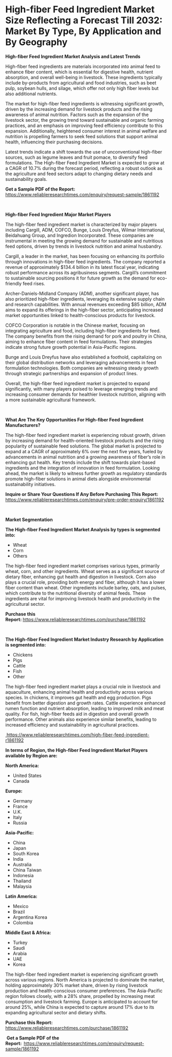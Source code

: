 <p><h1>High-fiber Feed Ingredient Market Size Reflecting a Forecast Till 2032: Market By Type, By Application and By Geography</h1></p><p><strong>High-fiber Feed Ingredient Market Analysis and Latest Trends</strong></p>
<p><p>High-fiber feed ingredients are materials incorporated into animal feed to enhance fiber content, which is essential for digestive health, nutrient absorption, and overall well-being in livestock. These ingredients typically include by-products from agricultural and food industries, such as beet pulp, soybean hulls, and silage, which offer not only high fiber levels but also additional nutrients.</p><p>The market for high-fiber feed ingredients is witnessing significant growth, driven by the increasing demand for livestock products and the rising awareness of animal nutrition. Factors such as the expansion of the livestock sector, the growing trend toward sustainable and organic farming practices, and an emphasis on improving feed efficiency contribute to this expansion. Additionally, heightened consumer interest in animal welfare and nutrition is propelling farmers to seek feed solutions that support animal health, influencing their purchasing decisions.</p><p>Latest trends indicate a shift towards the use of unconventional high-fiber sources, such as legume leaves and fruit pomace, to diversify feed formulations. The High-fiber Feed Ingredient Market is expected to grow at a CAGR of 10.7% during the forecast period, reflecting a robust outlook as the agriculture and feed sectors adapt to changing dietary needs and sustainability goals.</p></p>
<p><strong>Get a Sample PDF of the Report:&nbsp;</strong> <a href="https://www.reliableresearchtimes.com/enquiry/request-sample/1861192?utm_campaign=2201&utm_medium=2&utm_source=Github&utm_content=ia&utm_term=15042025&utm_id=high-fiber-feed-ingredient">https://www.reliableresearchtimes.com/enquiry/request-sample/1861192</a></p>
<p>&nbsp;</p>
<p><strong>High-fiber Feed Ingredient Major Market Players</strong></p>
<p><p>The high-fiber feed ingredient market is characterized by major players including Cargill, ADM, COFCO, Bunge, Louis Dreyfus, Wilmar International, Beidahuang Group, and Ingredion Incorporated. These companies are instrumental in meeting the growing demand for sustainable and nutritious feed options, driven by trends in livestock nutrition and animal husbandry.</p><p>Cargill, a leader in the market, has been focusing on enhancing its portfolio through innovations in high-fiber feed ingredients. The company reported a revenue of approximately $134.4 billion in its latest fiscal year, indicating robust performance across its agribusiness segments. Cargill’s commitment to sustainable sourcing positions it for future growth as the demand for eco-friendly feed rises.</p><p>Archer-Daniels-Midland Company (ADM), another significant player, has also prioritized high-fiber ingredients, leveraging its extensive supply chain and research capabilities. With annual revenues exceeding $85 billion, ADM aims to expand its offerings in the high-fiber sector, anticipating increased market opportunities linked to health-conscious products for livestock.</p><p>COFCO Corporation is notable in the Chinese market, focusing on integrating agriculture and food, including high-fiber ingredients for feed. The company benefits from the rising demand for pork and poultry in China, aiming to enhance fiber content in feed formulations. Their strategies indicate strong future growth potential in Asia-Pacific regions.</p><p>Bunge and Louis Dreyfus have also established a foothold, capitalizing on their global distribution networks and leveraging advancements in feed formulation technologies. Both companies are witnessing steady growth through strategic partnerships and expansion of product lines.</p><p>Overall, the high-fiber feed ingredient market is projected to expand significantly, with many players poised to leverage emerging trends and increasing consumer demands for healthier livestock nutrition, aligning with a more sustainable agricultural framework.</p></p>
<p>&nbsp;</p>
<p><strong>What Are The Key Opportunities For High-fiber Feed Ingredient Manufacturers?</strong></p>
<p><p>The high-fiber feed ingredient market is experiencing robust growth, driven by increasing demand for health-oriented livestock products and the rising popularity of sustainable feed solutions. The global market is projected to expand at a CAGR of approximately 6% over the next five years, fueled by advancements in animal nutrition and a growing awareness of fiber’s role in enhancing gut health. Key trends include the shift towards plant-based ingredients and the integration of innovation in feed formulation. Looking ahead, the market is likely to witness further growth as regulatory standards promote high-fiber solutions in animal diets alongside environmental sustainability initiatives.</p></p>
<p><strong>Inquire or Share Your Questions If Any Before Purchasing This Report:</strong> <a href="https://www.reliableresearchtimes.com/enquiry/pre-order-enquiry/1861192?utm_campaign=2201&utm_medium=2&utm_source=Github&utm_content=ia&utm_term=15042025&utm_id=high-fiber-feed-ingredient">https://www.reliableresearchtimes.com/enquiry/pre-order-enquiry/1861192</a></p>
<p>&nbsp;</p>
<p><strong>Market Segmentation</strong></p>
<p><strong>The High-fiber Feed Ingredient Market Analysis by types is segmented into:</strong></p>
<p><ul><li>Wheat</li><li>Corn</li><li>Others</li></ul></p>
<p><p>The high-fiber feed ingredient market comprises various types, primarily wheat, corn, and other ingredients. Wheat serves as a significant source of dietary fiber, enhancing gut health and digestion in livestock. Corn also plays a crucial role, providing both energy and fiber, although it has a lower fiber content than wheat. Other ingredients include barley, oats, and pulses, which contribute to the nutritional diversity of animal feeds. These ingredients are vital for improving livestock health and productivity in the agricultural sector.</p></p>
<p><strong>Purchase this Report:&nbsp;</strong><a href="https://www.reliableresearchtimes.com/purchase/1861192?utm_campaign=2201&utm_medium=2&utm_source=Github&utm_content=ia&utm_term=15042025&utm_id=high-fiber-feed-ingredient">https://www.reliableresearchtimes.com/purchase/1861192</a></p>
<p>&nbsp;</p>
<p><strong>The High-fiber Feed Ingredient Market Industry Research by Application is segmented into:</strong></p>
<p><ul><li>Chickens</li><li>Pigs</li><li>Cattle</li><li>Fish</li><li>Other</li></ul></p>
<p><p>The high-fiber feed ingredient market plays a crucial role in livestock and aquaculture, enhancing animal health and productivity across various species. In chickens, it improves gut health and egg production. Pigs benefit from better digestion and growth rates. Cattle experience enhanced rumen function and nutrient absorption, leading to improved milk and meat quality. For fish, high-fiber feeds aid in digestion and overall growth performance. Other animals also experience similar benefits, leading to increased efficiency and sustainability in agricultural practices.</p></p>
<p><a href="https://www.reliableresearchtimes.com/high-fiber-feed-ingredient-r1861192?utm_campaign=2201&utm_medium=2&utm_source=Github&utm_content=ia&utm_term=15042025&utm_id=high-fiber-feed-ingredient">&nbsp;https://www.reliableresearchtimes.com/high-fiber-feed-ingredient-r1861192</a></p>
<p><strong>In terms of Region, the High-fiber Feed Ingredient Market Players available by Region are:</strong></p>
<p>
    <p> <strong> North America: </strong>
        <ul>
            <li>United States</li>
            <li>Canada</li>
        </ul>
        </p> 
    <p> <strong> Europe: </strong>
        <ul>
            <li>Germany</li>
            <li>France</li>
            <li>U.K.</li>
            <li>Italy</li>
            <li>Russia</li>
        </ul>
        </p> 
    <p> <strong> Asia-Pacific: </strong>
        <ul>
            <li>China</li>
            <li>Japan</li>
            <li>South Korea</li>
            <li>India</li>
            <li>Australia</li>
            <li>China Taiwan</li>
            <li>Indonesia</li>
            <li>Thailand</li>
            <li>Malaysia</li>
        </ul>
        </p> 
    <p> <strong> Latin America: </strong>
        <ul>
            <li>Mexico</li>
            <li>Brazil</li>
            <li>Argentina Korea</li>
            <li>Colombia</li>
        </ul>
        </p> 
    <p> <strong> Middle East & Africa: </strong>
        <ul>
            <li>Turkey</li>
            <li>Saudi</li>
            <li>Arabia</li>
            <li>UAE</li>
            <li>Korea</li>
        </ul>
    </p>
    </p>
<p><p>The high-fiber feed ingredient market is experiencing significant growth across various regions. North America is projected to dominate the market, holding approximately 30% market share, driven by rising livestock production and health-conscious consumer preferences. The Asia-Pacific region follows closely, with a 28% share, propelled by increasing meat consumption and livestock farming. Europe is anticipated to account for around 25%, while China is expected to capture around 17% due to its expanding agricultural sector and dietary shifts.</p></p>
<p><strong>Purchase this Report: </strong><a href="https://www.reliableresearchtimes.com/purchase/1861192?utm_campaign=2201&utm_medium=2&utm_source=Github&utm_content=ia&utm_term=15042025&utm_id=high-fiber-feed-ingredient">https://www.reliableresearchtimes.com/purchase/1861192</a></p>
<p>&nbsp;<strong>Get a Sample PDF of the Report:&nbsp;&nbsp;</strong><a href="https://www.reliableresearchtimes.com/enquiry/request-sample/1861192?utm_campaign=2201&utm_medium=2&utm_source=Github&utm_content=ia&utm_term=15042025&utm_id=high-fiber-feed-ingredient">https://www.reliableresearchtimes.com/enquiry/request-sample/1861192</a></p>
<p><strong></strong></p>
<p><p></p><p></p><p></p></p>
